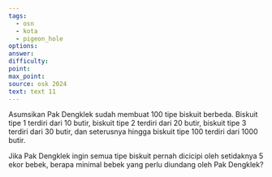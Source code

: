 ```yaml
---
tags:
  - osn
  - kota
  - pigeon_hole
options: 
answer: 
difficulty: 
point: 
max_point: 
source: osk 2024
text: text 11
---
```


Asumsikan Pak Dengklek sudah membuat 100 tipe biskuit berbeda. Biskuit tipe 1 terdiri dari 10 butir, biskuit tipe 2 terdiri dari 20 butir, biskuit tipe 3 terdiri dari 30 butir, dan seterusnya hingga biskuit tipe 100 terdiri dari 1000 butir.

Jika Pak Dengklek ingin semua tipe biskuit pernah dicicipi oleh setidaknya 5 ekor bebek, berapa minimal bebek yang perlu diundang oleh Pak Dengklek?
